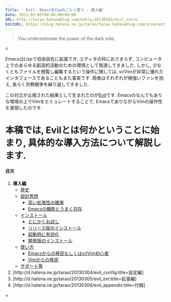 ```yaml
---
Title: ' Evil: EmacsをVimのごとく使う - 導入編'
Date: 2013-03-03T00:00:00+09:00
URL: http://tarao.hatenablog.com/entry/20130303/evil_intro
EditURL: https://blog.hatena.ne.jp/tarao/tarao.hatenablog.com/atom/entry/6653586347149235984
---
```




><blockquote class="epigraph" cite="http://starwars.com/explore/the-movies/episode-vi/" title="Star Wars: Episode VI - Return of the Jedi">
  You underestimate the power of the dark side.
</blockquote><

EmacsはLispで自由自在に拡張でき, エディタの枠におさまらず, コンピュータ上でのあらゆる創造的活動のための環境として発達してきました. しかし, 少なくともファイルを閲覧し編集するという操作に関しては, vi/Vimが非常に優れたインタフェースであることもまた事実です. 両者はそれぞれが根強いファンを抱え, 長らく宗教戦争を繰り返してきました.

この対立が止揚された結果として生まれたのが<a href="http://emacswiki.org/emacs/Evil">Evil</a>です. Emacsのなんでもありな環境の上でVimをエミュレートすることで, EmacsでありながらVimの操作性を実現したのです.

本稿では, Evilとは何かということに始まり, 具体的な導入方法について解説します.
=====
><div class="toc float">
  <h4>目次</h4>
  <ol>
    <li>
      <strong>導入編</strong>
      <ul>
        <li><a href="#history">歴史</a></li>
        <li>
          <a href="#design">設計思想</a>
          <ul>
            <li><a href="#design-extensibility">高い拡張性の確保</a></li>
            <li><a href="#design-interoperability">Emacsの機能とうまく共存</a></li>
          </ul>
        </li>
        <li>
          <a href="#install">インストール</a>
          <ul>
            <li><a href="#install-novice">とにかくお試し</a></li>
            <li><a href="#install-release">リリース版のインストール</a></li>
            <li><a href="#install-enable">起動時に有効化</a></li>
            <li><a href="#install-devel">開発版のインストール</a></li>
          </ul>
        </li>
        <li>
          <a href="#usage">使い方</a>
          <ul>
            <li><a href="#usage-emacs">Emacsからの移民もしくはvi/Vim初心者</a></li>
            <li><a href="#usage-vim">Vimからの移民</a></li>
          </ul>
        </li>
        <li><a href="#support">サポート等</a></li>
      </ul>
    </li>
    <li>[http://d.hatena.ne.jp/tarao/20130304/evil_config:title=設定編]</li>
    <li>[http://d.hatena.ne.jp/tarao/20130305/evil_ext:title=拡張編]</li>
    <li>[http://d.hatena.ne.jp/tarao/20130306/evil_appendix:title=付録]</li>
  </ol>
</div><

><!--
|2012-03-03|evil_intro|
|2012-03-04|evil_config|
|2012-03-05|evil_ext|
|2012-03-06|evil_appendix|
--><

><h4 id="history">歴史</h4><

Evilについての理解を深めるためには, その前にずっと続いてきた開発の歴史について触れずにはいられません.

Emacsにおけるvi/Vimエミュレーションの歴史は, GNU Emacsの最初の公開リリースの翌年, 1986年((これは<code>vip.el</code>のコメントとして書かれた年であって, 初期の開発はもっと前に始まっていた可能性もあります))まで遡ります. 現在は[http://openlab.jp/skk/index-j.html:title=日本語入力システムSKK]の作者として知られる佐藤雅彦先生((筆者の元指導教員のため「先生」の敬称を使わせていただきます))によって, viの操作性をエミュレートする[http://www.gnu.org/software/emacs/manual/html_node/vip/:title=VIP]が開発されました. 佐藤先生がEmacsを愛用していらっしゃるのは, EmacsがLispインタプリタを備えているから(そしておそらくインタラクティブUIをLispで実装する環境として優れているから)((現在もご自身の<a href="http://www.fos.kuis.kyoto-u.ac.jp/~masahiko/papers/ez.pdf">計算と論理に関する理論の実装をEmacs上で</a>やっていらっしゃいます))ですが, UIの操作性, とくにCtrlキーを多用して指が疲れるという点はあまり好ましく思っていなかったようで((これは御本人から酒の席で伺ったことなので, 正確に意図を汲み取れたかどうかは自信がありません)), これはEmacsよりもvi/Vimを好む人たちにとっては常套句かと思います. けれど, Emacsが指の痛くなる馬鹿げたやり方に固執していたと考えるのは早計です. Richard Stallmanのもとに佐藤先生より<code>vip.el</code>が送られ, 興味深いことに, [http://cvs.savannah.gnu.org/viewvc/emacs/lisp/emulation/vip.el?revision=1.1&root=emacs&view=markup:title=1988年にはVIP 3.5がEmacsの標準パッケージとして取り込まれた]ので, 彼は少なくともこのような代替的な操作方法が提供されることを疎ましく思っていたわけではないのでしょう.

佐藤先生の<code>vip.el</code>はその後も標準パッケージとしてメンテナンスされ続けますが, それとは別に[https://groups.google.com/forum/?fromgroups=#!topic/gnu.emacs.help/dRU9YQHFUSI:title=1991年にAamod SaneによってVIP 4系統に改良され], 1993年頃まで開発が続きます. さらに, これらの実装を元に1994年にMichael KiferによってVIP-19((Emacs 19に対応したVIPという意味のようです))が作られ, 1995年に[http://www.gnu.org/software/emacs/manual/html_node/viper/:title=Viper]という名前でふたたび[http://cvs.savannah.gnu.org/viewvc/emacs/lisp/emulation/viper.el?revision=1.1&root=emacs&view=markup:title=Emacsの標準パッケージに取り入れ]られます. この後しばらく, Emacsをviキーバインドで操作するにはViperを使うという時代が続きますが, Viperはあくまでviのエミュレーションであるため, Vimの機能性に差をつけらていくこととなります. [http://web.archive.org/web/20080210045550/http://www.geocities.jp/emacsjjjj/viper/:title=2005年ごろからViperにオブジェクト単位の選択やビジュアルモードの機能を追加するパッチを当てるなどの試み]もなされましたが, Viperの機能が本質的にVimに追いつくことはありませんでした.

2006年になって, Brad Beveridgeが, Viperを拡張してVimに近づけるプロジェクト[http://common-lisp.net/project/vial/darcs/extended-viper/:title=extended-viper]を立ち上げ, Alessandro Pirasのvimper((<a href="http://www.emacswiki.org/emacs/Vimpulse">EmacsWiki: Vimpulse</a>の情報で, オンライン上にはないようです))に引き継がれた後, 2007年にJason Spiroによって[http://www.emacswiki.org/emacs/Vimpulse:title=Vimpulse]というプロジェクトになります. その後, メンテナが2009年にAlessandro, 2010年にVegard &Oslash;yeに交代しつつ, VimpulseはVimの主要な機能を実装し, 完成度を高めていきます. これらはすべて, 標準添付のViperには直接手を加えず, 追加機能の差分だけ実装していました. しかし, Viperのコードはレガシーで, 新しい機能と衝突する部分も多く, <a href="https://gitorious.org/vimpulse/vimpulse/blobs/master/vimpulse-viper-function-redefinitions.el"><code>advice</code>や関数の再定義でViperのコードを修正する</a>こと(いわゆるモンキーパッチ)も多くなり, メンテナのVegardは, Viperをコアとして継ぎ足していくやり方に限界を感じはじめます.

これらの流れとは全く別に, 2009年からFrank Fischerによって[http://www.emacswiki.org/emacs/VimMode:title=vim-mode]が開発されます. vim-modeの目的は, Viperに頼らないことで拡張性の高いVimエミュレーションを提供することでしたが, Frankは個人的に日常のワークフローで必要な機能やユーザから要望のあった機能を優先的に実装していたため, 決して十分な完成度が達成できているとは思っていなかったようです.

2011年2月に, Vegardが[https://gitorious.org/vimpulse/vimpulse/commit/124786f7639e8396eeff9e77bf36202214e48f34:title=新たなVimpulseのコアを実装]しはじめ, Viperへの依存をなくすことにしたのを受けて, FrankがVegardにVimpulseとvim-modeの[https://lists.ourproject.org/pipermail/implementations-list/2011-February/000694.html:title=2つのプロジェクトの合流を提案]します. そして, 同じ目的のパッケージをそれぞれ独立に実装してきた知見を活かし, より拡張性が高く, Emacsに無理なく統合できるようなやり方でコア部分を再設計し, 残りの部分はVimpulseとvim-modeの実装を取り入れることでできるだけ多くのVimの機能をカバーしていく, ということで合意します. こうして, 2011年3月にスタートしたのが[http://emacswiki.org/emacs/Evil:title=Evil]プロジェクトです. Evilは新しいコアを使ってVimの操作性に関する主要な機能を実装し終え, 2013年2月に[https://lists.ourproject.org/pipermail/implementations-list/2013-February/001775.html:title=バージョン1.0.0がリリース]されました.

f:id:tarao:20130207142509p:image

><h4 id="design">設計思想</h4><

Evilの目的は, できる限り多くのVimの機能をエミュレートすることですが, ただやみくもにVimをエミュレートするのではなく, 過去の失敗に学んだ設計思想に沿った実装となっています. この設計思想と相容れない使い方をしようとすればただ不満が募るばかりで, ユーザにとっても開発者にとっても不幸なことです.

><h5 id="design-extensibility">高い拡張性の確保</h5><

Evilが<b>e</b>xtensible <b>vi</b> <b>l</b>ayerの略であることからもわかるように, Vimpulseやvim-modeを捨てた理由, あるいはViperをコアとすることをやめて一から実装することになった理由は, 高い拡張性を確保するためです. この拡張性というのは, 将来あらたな機能を増やしたり, プラグインの作成を容易にするという面もありますが, どちらかといえばVimの豊富な機能を実装していくにあたり, 開発の後期に破綻しないためです.

Viperはviのエミュレーションのために作られたこともあって, Vimpulseの開発末期にはViperがコアであることがかえって不都合なことがしばしばあり, 欠けているVimの機能を実装するコストが大幅に増していきました. ViperはVimの機能を想定して開発されたわけではないので当然と言えば当然です. それでも高い完成度を達成できていたことは賞賛に値すると思います.

このような経緯から, EvilではVimの様々な機能を視野に入れて, それぞれの機能がなるべく独立に実装できるように, コア部分のコンセプトを明確にし, またできる限りコアを小さくするという目標が最初に掲げられました. コアを小さく保つことの一つの帰結として, Emacsにも備わっている機能はできるだけそのまま使い, EvilはあくまでEmacsとのインタフェースの差異を吸収することに注力する, ということが挙げられます.

><h5 id="design-interoperability">Emacsの機能とうまく共存</h5><

Emacsに備わっている機能をそのまま使えることはそれ自体に意味があり, またEvilが作られた理由でもあります.

たとえば, Vimpulseの初期のバージョンでは, ビジュアルモードがEmacsのリージョンとは別に実装されていたために, Vimpulseの選択範囲にEmacsのリージョンコマンドを適用したり, EmacsのリージョンにVimpulseのオペレータを適用するということができませんでした. これでは何のためにわざわざEmacsを使っているのかわかりません.

VimpulseとEvilのユーザであるTim Harperによりメーリングリストに投稿された次の文章は, Evilの目指すところをよく言い表していると思います((この投稿に対して開発者のVegardとFrankも同意の旨を返信しています)).

>https://lists.ourproject.org/pipermail/implementations-list/2011-March/000714.html:title=implementations-list - Vimpulse and vim-mode from Tim Harper>
if it's a choice between interoperability with Emacs at the cost of 97% compatibility with vim, and 100% compatibility with them at the cost of reduced interoperability with Emacs commands, I would prefer sacrificing the vim compatibility.

If 100% vim compatibility were important to me, I would use vim.

:(拙訳):Emacs(の機能)と相互運用できてVimとの互換性が97%になってしまうのと, 100%互換な代わりにEmacsのコマンドが使えないのと, もしどちらかを選ぶなら, 互換性を犠牲にする方がいい. もし100%の互換性が大事なら, Vimを使えばいい.
<<

Emacs本来の機能を利用できるようにするには, 大きくわけて2つのアプローチが考えられます.

+ Vimのあらゆる機能を独自に実装し, Emacsのすべての機能に対してVim風のインタフェースを用意する
+ 設計をEmacsと親和性の高いものにしておく(Emacsの機能はEmacsのやり方で使えるままにしておく)

もし, Vimとの互換性にこだわるなら, 前者を選ぶことになるでしょう. 前述の例で言えば, Emacsのすべてのリージョンコマンドに対して対応するオペレータを用意しておくということです. しかし, Emacsの標準パッケージは膨大であり, それらはすべてEmacsの哲学で実装されています. ひとくちに「Vim風のインタフェースを用意する」と言っても, 単にキーバインドを入れ替えればいい場合もあれば, リージョンコマンドとオペレータのように近い概念に置き換える必要があるもの, そもそも使い方のレベルで再設計が必要なものもあるでしょう. また, 非標準のパッケージにも何らかの形で対応しなければなりません. これらのすべてのコストをEvilの開発者が負うのは事実上不可能です. このような理由から, Evilでは後者のアプローチが採用されました.

とくに元々Vimを使っていたユーザからの不満の声として多いと感じるのは, Evilを使っていると何かの拍子にEmacsくささが姿を見せるという点です. 彼らはこれをEvilの欠陥であると見ているのかもしれませんが, これは意図されたことだと言えます.

それでも開発者のFrankは, この設計思想の下にユーザからの不満をすべて退けるつもりはなく, Timの投稿に対しても次のように述べています.

>https://lists.ourproject.org/pipermail/implementations-list/2011-March/000721.html:title=implementations-list - Vimpulse and vim-mode from Frank Fischer>
I completely agree that we should not focus on 100% vim compatibility (even sometimes Vim does things wrong IMO). We should just be prepared that sometimes incompatibilities or inconveniences may arise that are no problem for one user but are important for the other (and this with a good reason as the example above illustrates). So if the effort is not too big we should try to be as close as possible to vim without overemphasizing this goal.

:(拙訳):100%の互換性に注力すべきでない(し, 個人的にはときにVimのやり方は間違っている((たとえば, このメールの少し前のやりとりで, Vimの繰り返し処理のやり方では本質的に扱えないものがあることが<a href="https://lists.ourproject.org/pipermail/implementations-list/2011-February/000706.html">指摘</a>されています))と思うことさえある)ことには完全に同意する. それでも, なにか非互換だったり不便だったりする部分が, 誰かにとって問題ないことでも, 他の誰かにとってはとても重大な問題かもしれないということは覚悟しておかないといけない. だから, 労力の許す限り, できるだけVimに近づけて, あまりこのこと(訳注:互換性にこだわらないこと)を強調しすぎない方がいい.
<<

実際, ユーザからの要望があれば, Vim風の使い方を維持できるように調整する場合があります. まずは要望を出してみて, 開発者にとって荷が重いようであれば, ユーザ自ら調整部分をプラグインとして実装することで貢献するというのが望ましいと思います.

><h4 id="install">インストール</h4><

それではEvilをインストールしてみましょう. Evilは(いまのところ)標準パッケージではないので, 自分でインストールする必要があります. ここではインストール方法と, Evilを有効化する設定について説明します. それ以外の細かい設定については[http://d.hatena.ne.jp/tarao/20130304/evil_config:title=設定編]を見て下さい.

><h5 id="install-novice">とにかくお試し</h5><

ここでは, 真っ新なEmacs環境にEvilをインストールして有効化する方法を解説します. 次のいずれかに当てはまる人は, この手順に従うとよいでしょう.
- Emacsをはじめて使う人
- 自分のEmacsの設定を汚さずに試してみたい人
- 後述のインストール方法がよくわからなかった人

まず, 準備としてEmacs本体(バージョン24以降)がインストールされていることを確認して下さい.

次に, 以下のように書いたファイルを作り, <code>init.el</code>というファイル名でてきとうに新しく作ったディレクトリに保存しましょう.
>|lisp|
;; Emacs directory
(when load-file-name
  (setq user-emacs-directory (file-name-directory load-file-name)))

;; Package management
(require 'package)
(add-to-list 'package-archives
             '("marmalade" . "http://marmalade-repo.org/packages/"))
(package-initialize)

(defun package-install-with-refresh (package)
  (unless (assq package package-alist)
    (package-refresh-contents))
  (unless (package-installed-p package)
    (package-install package)))

;; Install evil
(package-install-with-refresh 'evil)

;; Enable evil
(require 'evil)
(evil-mode 1)
||<

続いて, <code>init.el</code>を保存したディレクトリで以下のコマンドを実行すると, Emacsの既存の設定を汚すことなく, Evilをインストールして試すことができます. はじめて実行したときは<strong>必要なファイルをダウンロードするため時間がかかります</strong>.
>||
emacs -q -l init.el
||<

Emacsを使うときに常にEvilを使うようにするには, <code>~/.emacs.d/init.el</code>に上記の設定を書きます. (ただし, 既にEmacsを使っていて<code>~/.emacs</code>に設定を書いている場合は, <code>~/.emacs.d/init.el</code>に移動する必要があります.) これで,
>||
emacs
||<
とするだけで, Evilが有効な状態のEmacsが起動するようになります.

以上の手順に従った場合は, これ以降のインストール方法を読む必要はありません.

><h5 id="install-release">リリース版のインストール</h5><

Emacs 24以降もしくは<a href="http://repo.or.cz/w/emacs.git/blob_plain/1a0a666f941c99882093d7bd08ced15033bc3f0c:/lisp/emacs-lisp/package.el"><code>package.el</code></a>を入れたEmacs 23が必要です. まず設定ファイルに以下のように書きます.
>|lisp|
(require 'package)
(add-to-list 'package-archives
             '("marmalade" . "http://marmalade-repo.org/packages/"))
(package-initialize)
||<
Emacsを起動したら, <code>M-x package-install RET evil RET</code> (<code>M-x</code>は<code>Alt</code>と<code>x</code>の同時押し)と入力します. これでEvilがインストールされます.

Evilを現在のEmacsセッションで有効にするには, <code>M-x evil-mode RET</code>とします.

><h5 id="install-enable">起動時に有効化</h5><

設定ファイルに以下のように書くと, 次回起動時にはEvilが自動的に有効になります.
>|lisp|
(require 'evil)
(evil-mode 1)
||<

><h5 id="install-devel">開発版のインストール</h5><

リリース版ではなく開発版をインストールするには, 3つの方法があります.
- [http://melpa.milkbox.net/#development:title=MELPA]を使う方法
- [https://github.com/dimitri/el-get:title=El-Get]を使う方法
- 手動

MELPAは, Emacs標準のパッケージ管理の仕組みを使うもので, インストール方法やビルド方法はパッケージ提供者側((必ずしもパッケージの開発者ではなく, パッケージを登録し, バージョンアップに追従する作業をやっている人のことです))が決めたものに従い, パッケージ提供者によって登録されたバージョンがインストールされます. El-Getは, ユーザが自らパッケージのダウンロード元, ビルド方法などをレシピという形で指定する((EvilのレシピはEl-Getそのものに含まれています))パッケージ管理方法で, Emacs標準のやり方ではありませんが自由度が高く玄人向きです.

MELPAを使う場合は, リリース版と同様で, <code>package-archives</code>に指定するURLが異なるだけです. すなわち,
>|lisp|
(require 'package)
(add-to-list 'package-archives
             '("melpa" . "http://melpa.milkbox.net/packages/"))
(package-initialize)
||<
とすれば, あとは<code>M-x package-install RET evil RET</code>でインストールされます.

El-Getを使う場合は, まず, [https://github.com/dimitri/el-get:title=El-Getのドキュメント]の手順に従ってEl-Getをインストールする設定を書きます. Evilのインストールそのものは, 設定ファイルで<code>el-get</code>関数を呼ぶようにするか, あるいはEmacs起動後に<code>M-x el-get-install RET evil RET</code>とします.
>|lisp|
;; El-Get
(add-to-list 'load-path (locate-user-emacs-file "el-get/el-get"))
(unless (require 'el-get nil 'noerror)
  (with-current-buffer
      (url-retrieve-synchronously
       "http://raw.github.com/dimitri/el-get/master/el-get-install.el")
    (goto-char (point-max))
    (eval-print-last-sexp)))

;; Install evil
(el-get-bundle evil)
||<
El-Getでのインストールには, <code>git</code>コマンドと<code>make</code>コマンドが必要です. デフォルトでinfoファイルも生成するようになっているので, [http://www.gnu.org/software/texinfo/:title=Texinfo](の<code>makeinfo</code>コマンドと<code>texi2pdf</code>コマンド)も必要です. もしinfoファイルの生成が不要なら,
>|lisp|
;; El-Get
(add-to-list 'load-path (locate-user-emacs-file "el-get/el-get"))
(unless (require 'el-get nil 'noerror)
  (with-current-buffer
      (url-retrieve-synchronously
       "http://raw.github.com/dimitri/el-get/master/el-get-install.el")
    (goto-char (point-max))
    (eval-print-last-sexp)))

;; Install evil
(el-get-bundle evil :info nil)
||<
とすることで, Texinfoがなくてもインストールできます.

手動でインストールするには, Evilと[http://www.emacswiki.org/emacs/UndoTree:title=Undo Tree]をリポジトリから<code>git clone</code>して, それぞれのディレクトリを<code>load-path</code>に追加します. リポジトリのURLは以下の通りです. バイトコンパイルしたい場合は, Undo Treeは手動(<code>emacs --batch -f batch-byte-compile undo-tree.el</code>)で, Evilは<code>make</code>します.
:Evil:git://gitorious.org/evil/evil.git
:Undo Tree:http://www.dr-qubit.org/git/undo-tree.git

><h4 id="usage">使い方</h4><

Evilを実際に使うには, EmacsとVimについてどれくらい知っているかによって, 知るべきことが変わってきます.

><h5 id="usage-emacs">Emacsからの移民もしくはvi/Vim初心者</h5><

f:id:tarao:20130207150701p:image:right

Evilには<strong>ステート</strong>と呼ばれる状態((Vimではこれをモードと呼びますが, Emacsには既に(メジャー/マイナー)モードの概念があるので, 混同しないためにステートと名付けられています))があります. 起動時にはノーマルステートになっていて, モードラインに<code>&lt;N&gt;</code>と表示されます. ノーマルステートは, 主に移動やコマンドの実行のための状態で, 文字を打ってもそのまま入力されません. 文字を入力するには<code>i</code>, <code>a</code>, <code>o</code>等のキーを入力して挿入ステート(<code>&lt;I&gt;</code>と表示されます)に移る必要があります. 挿入ステートで<code>ESC</code>キーを押すとノーマルステートに戻ります.

Emacsに慣れ親しんでいて, 万が一操作方法がよくわからなくなってしまった場合は, <code>C-z</code>でEmacsステートに移ることができます. EmacsステートではEvilの機能は無効化されて, 従来通りのEmacsとして操作できます. ふたたびEvilに戻るにはもう一度<code>C-z</code>を入力します. しかしながら, Emacsステートを使わなくとも, <code>C-x</code>, <code>M-x</code>, <code>C-g</code>等のキーは, 従来のEmacsと同じように動作し, 挿入ステートでのキーバインドも従来のEmacsのキーバインドに近い(異なる部分をEmacs本来のものに戻す方法は[http://d.hatena.ne.jp/tarao/20130304/evil_config:title=設定編]で解説します)ので, ノーマルステートと挿入ステートの違いをきちんとおさえておけば, よほどのことがない限りEmacsステートのお世話になることはないでしょう. また, 一時的にEmacsのキーバインドを使いたいだけなら, <code>\</code>キー(<code>evil-execute-in-emacs-state</code>コマンド)で, その次のコマンドをEmacsステートで実行し, 直後に元のステートに戻すことができます.

他にどんなステートがあるか, 効率よい編集操作をするにはどうしたらよいかを学ぶには, Vimのチュートリアルを利用するとよいでしょう. <a href="http://vim.googlecode.com/hg/runtime/tutor/tutor"><code>tutor</code></a>(英語)もしくは<a href="http://vim.googlecode.com/hg/runtime/tutor/tutor.ja.utf-8"><code>tutor.ja.utf-8</code></a>(日本語)をダウンロードして, Evilを有効にしたEmacsで開きましょう. ただし, これは本来Vimのためのチュートリアルなので, いくつか注意する点があります.

- 2.7 Evilでは未実装: <code>U</code>((課題として登録されています: https://bitbucket.org/lyro/evil/issue/144/u-does-not-do-anything ))
- 3.2 日本語版ではうまくいかないかも
- 4.1 Evilでは<code>C-g</code>はキャンセルコマンド
-- ファイル情報はモードラインに表示される
- 6.5 Evilでは未実装: <code>:set</code>, <code>\c</code>
-- 検索オプションは別の方法で設定可能([http://d.hatena.ne.jp/tarao/20130304/evil_config:title=設定編]を参照)
- 7.1 EvilではEmacsのヘルプコマンドが呼び出される: <code>:help</code>
- 7.2 Evilでは<code>~/.emacs</code>や<code>~/.emacs.d/init.el</code>を使う
- 7.3 Evilではバージョン1.0-dev以降

><h5 id="usage-vim">Vimからの移民</h5><

Vimを使っていたユーザにとってEvilを使うことは容易いでしょう. ただし, Emacs固有の部分に関しては多少気にする必要があります.

- 機能の名称の違い
-- Vimの「モード」はEvilでは「ステート」
-- yank/paste(Vim)とkill/yank(Emacs)等
- 設定は<code>~/.emacs</code>や<code>~/.emacs.d/init.el</code>に[http://www.gnu.org/software/emacs/manual/elisp.html:title=Emacs Lisp]で書く
-- Vimスクリプトでは書けず, 今後も書けるようになる可能性は極めて低い((Frankがメーリングリストで理由を述べています: https://lists.ourproject.org/pipermail/implementations-list/2011-September/001213.html ))
-- <code>:set</code>でのオプション設定もいまのところできない((有志で実装されるかもしれません: https://lists.ourproject.org/pipermail/implementations-list/2013-February/001776.html ))
- おかしなことになったらとにかく<code>C-g</code>(キャンセル)を連打
- <code>C-c</code>は<code>ESC</code>とは違う意味(同じ意味にする方法は[http://d.hatena.ne.jp/tarao/20130304/evil_config:title=設定編]を参照)
- ヘルプの代わりに<code>M-x describe-<var>*</var></code> (<code><var>*</var></code>は<code>key</code>, <code>bindings</code>, <code>function</code>など)

Evilの最初の目標は, Vimの操作性に関する主要な機能を実装することで, 先日これが達成されバージョン1.0.0がリリースされました. しかし, マイナーな機能やプラグインで提供されるべき機能などは実装されていない場合もあります. マイナーな機能のうち優先的に実装してほしいものがある場合は, [https://bitbucket.org/lyro/evil/issues?status=new&status=open:title=課題トラッカー]に要望を出しましょう.

Evilで実装されていなくても, Vimの一部の機能や, Vimのプラグインの機能の多くには, Emacsの標準/非標準のパッケージで代替できるものがあります. 以下に主なものを挙げておきます. Evil用に開発されたプラグインについては, [http://d.hatena.ne.jp/tarao/20130304/evil_config:title=設定編]で利用方法を解説します.

|*機能/プラグイン|*Emacsのパッケージ|
|<code>C-a</code>, <code>C-x</code>|[https://github.com/cofi/evil-numbers:title=evil-numbers]|
|<code>g;</code>, <code>g,</code>|<a href="http://emacswiki.org/emacs/download/goto-chg.el"><code>goto-chg.el</code></a>|
|<code>&lt;Leader&gt;</code>|[https://github.com/cofi/evil-leader:title=evil-leader]|
|<code>:grep</code>|<code>grep.el</code> (標準) (<code>M-x grep</code>), <a href="http://www.bookshelf.jp/elc/color-moccur.el"><code>color-moccor.el</code></a>|
|<code>:make</code>|<code>compile.el</code> (標準) (<code>M-x compile</code>)|
|タグ検索|<a href="http://emacswiki.org/emacs/EmacsTags"><code>etags.el</code></a> (標準)|
|スペルチェック|<code>ispell.el</code> (標準), <code>flyspell.el</code> (標準)|
|差分モード|[http://www.gnu.org/software/emacs/manual/html_mono/ediff.html:title=Ediff] (標準)|
|タブページ|[http://www.morishima.net/~naoto/elscreen-ja/:title=ElScreen]|
|<code>vundle.vim</code>, <code>neobundle.vim</code>|<code>package.el</code> (標準), [https://github.com/dimitri/el-get:title=El-Get]|
|<code>vimfiler.vim</code>|<code>dired.el</code> (標準), <code>dired-x.el</code> (標準)|
|<code>project.vim</code>|[http://emacswiki.org/emacs/eproject:title=eproject]|
|<code>vcs.vim</code>, <code>fugitive.vim</code>|<code>vc.el</code> (標準), [http://philjackson.github.com/magit/:title=Magit]|
|<code>rails.vim</code>|[https://github.com/antono/evil-rails:title=evil-rails]|
|<code>surround.vim</code>|[https://github.com/timcharper/evil-surround:title=evil-surround]|
|<code>align.vim</code>|<code>align.el</code> (標準)|
|<code>NERD_commenter.vim</code>|[https://github.com/redguardtoo/evil-nerd-commenter:title=evil-nerd-commenter]|
|<code>commentop.vim</code>|[https://github.com/tarao/evil-plugins:title=evil-operator-comment]|
|<code>camelcasemotion.vim</code>|[https://github.com/tarao/evil-plugins:title=evil-little-word]|
|<code>textobj/between.vim</code>|[https://github.com/tarao/evil-plugins:title=evil-textobj-between]|
|<code>neosnippet.vim</code>|[http://capitaomorte.github.com/yasnippet/:title=YASnippet]|
|<code>neocomplcache.vim</code>|[http://cx4a.org/software/auto-complete/index.ja.html:title=Auto Complete Mode]|
|<code>unite.vim</code>, <code>fuf.vim</code>|[http://www.emacswiki.org/Anything:title=Anything], [https://github.com/emacs-helm/helm:title=Helm]|
|<code>vimshell.vim</code>|[http://www.gnu.org/software/emacs/manual/html_node/eshell/index.html:title=Eshell] (標準)|
|<code>quickrun.vim</code>|<a href="https://github.com/syohex/emacs-quickrun"><code>quickrun.el</code></a>|
|<code>syntastic.vim</code>, <code>watchdogs.vim</code>|[http://www.gnu.org/software/emacs/manual/html_node/flymake/index.html:title=Flymake] (標準)|
|<code>xxd</code>, <code>vinarise.vim</code>|<code>hexl.el</code> (標準)|

[f:id:tarao:20130209160344g:image:right]

EvilにあってVimにない機能もあります. たとえば, Evilでは置換の際にもパターンにマッチした部分をハイライトでき, さらに置換結果をバッファ内にプレビューできます.

><h4 id="support">サポート等</h4><

英語のみですが, PDFの公式ドキュメントも提供されています. 他のユーザから寄せられた使い方のヒントなどはEmacsWikiのページにまとめられています. バグの報告や機能の要望は課題トラッカーとメーリングリストの両方で受け付けています(どちらも登録なしに投稿できます). バグを報告する際には開発Wikiに書かれた注意点に目を通すとよいでしょう.

:公式ドキュメント:https://gitorious.org/evil/evil/blobs/raw/doc/doc/evil.pdf
:Wiki:http://emacswiki.org/emacs/Evil
:開発Wiki:https://bitbucket.org/lyro/evil/wiki/Home
:課題トラッカー:https://bitbucket.org/lyro/evil/issues?status=new&status=open
:メーリングリスト:<a href="mailto:implementations-list@lists.ourproject.org">implementations-list@lists.ourproject.org</a>
:メーリングリスト(購読):http://lists.ourproject.org/cgi-bin/mailman/listinfo/implementations-list
:メーリングリスト(ログ):https://lists.ourproject.org/pipermail/implementations-list/

** おわりに

EvilはEmacs上でVimをエミュレートするためのプロジェクトですが, その源流はVimが生まれる前まで遡り, GNU Emacsの歴史と同じくらい古くから受け継がれてきたものです. 長い歴史と現代のモダンな設計によりその完成度は今までにないものとなっており, 多くの人がこのプロジェクトに期待し, また貢献しています.

本稿は, Evilへの貢献の一環として, 導入方法を日本語で提供することを目的として書かれました. これにより, 日本人によるEvilへの貢献が増すことを願っています.

*** 謝辞

本稿にレビューコメントを寄せて下さったid:supermomonga:detailさんとid:hakobe932:detailさんに感謝いたします.

><ol class="local-pager">
   <li class="current">導入編</li>
   <li>[http://d.hatena.ne.jp/tarao/20130304/evil_config:title=設定編]</li>
   <li>[http://d.hatena.ne.jp/tarao/20130305/evil_ext:title=拡張編]</li>
   <li>[http://d.hatena.ne.jp/tarao/20130306/evil_appendix:title=付録]</li>
</ol><
